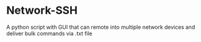 # Network-SSH
A python script with GUI that can remote into multiple network devices and deliver bulk commands via .txt file

